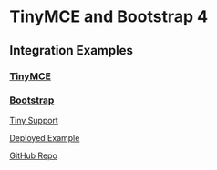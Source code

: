 # TinyMCE and Bootstrap 4
## Integration Examples

### [TinyMCE](https://www.tiny.cloud/)

### [Bootstrap](https://getbootstrap.com/)

[Tiny Support](https://support.tiny.cloud/hc/en-us)

[Deployed Example](http://tinyboot.surge.sh/)

[GitHub Repo](https://github.com/lincolndennis/tinyboot)
